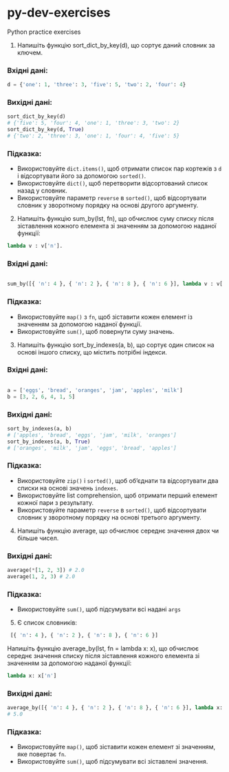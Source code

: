 # py-dev-exercises
Python practice exercises

1. Напишіть функцію sort_dict_by_key(d), що сортує даний словник за ключем.

### Вхідні дані: 

```py
d = {'one': 1, 'three': 3, 'five': 5, 'two': 2, 'four': 4}
```

### Вихідні дані:

```py
sort_dict_by_key(d) 
# {'five': 5, 'four': 4, 'one': 1, 'three': 3, 'two': 2}
sort_dict_by_key(d, True)
# {'two': 2, 'three': 3, 'one': 1, 'four': 4, 'five': 5}
```

### Підказка:
- Використовуйте `dict.items()`, щоб отримати список пар кортежів з `d` і відсортувати його за допомогою `sorted()`.
- Використовуйте `dict()`, щоб перетворити відсортований список назад у словник.
- Використовуйте параметр `reverse` в `sorted()`, щоб відсортувати словник у зворотному порядку на основі другого аргументу.

2. Напишіть функцію sum_by(lst, fn), що обчислює суму списку після зіставлення кожного елемента зі значенням за допомогою наданої функції: 

```py
lambda v : v['n'].
```

### Вхідні дані: 

```py

sum_by([{ 'n': 4 }, { 'n': 2 }, { 'n': 8 }, { 'n': 6 }], lambda v : v['n']) # 20

```

### Підказка:
- Використовуйте `map()` з `fn`, щоб зіставити кожен елемент із значенням за допомогою наданої функції.
- Використовуйте `sum()`, щоб повернути суму значень.

3. Напишіть функцію sort_by_indexes(a, b), що сортує один список на основі іншого списку, що містить потрібні індекси.

### Вхідні дані: 

```py

a = ['eggs', 'bread', 'oranges', 'jam', 'apples', 'milk']
b = [3, 2, 6, 4, 1, 5]
```

### Вихідні дані:

```py
sort_by_indexes(a, b) 
# ['apples', 'bread', 'eggs', 'jam', 'milk', 'oranges']
sort_by_indexes(a, b, True)
# ['oranges', 'milk', 'jam', 'eggs', 'bread', 'apples']
```

### Підказка:
- Використовуйте `zip()` і `sorted()`, щоб об’єднати та відсортувати два списки на основі значень `indexes`.
- Використовуйте list comprehension, щоб отримати перший елемент кожної пари з результату.
- Використовуйте параметр `reverse` в `sorted()`, щоб відсортувати словник у зворотному порядку на основі третього аргументу.


4. Напишіть функцію average, що обчислює середнє значення двох чи більше чисел.

### Вихідні дані:

```py
average(*[1, 2, 3]) # 2.0
average(1, 2, 3) # 2.0
```

### Підказка:
- Використовуйте `sum()`, щоб підсумувати всі надані `args`


5. Є список словників:

```py
 [{ 'n': 4 }, { 'n': 2 }, { 'n': 8 }, { 'n': 6 }]
```

Напишіть функцію average_by(lst, fn = lambda x: x), що обчислює середнє значення списку після зіставлення кожного елемента зі значенням за допомогою наданої функції:

```py
lambda x: x['n']
```

### Вихідні дані:

```py
average_by([{ 'n': 4 }, { 'n': 2 }, { 'n': 8 }, { 'n': 6 }], lambda x: x['n'])
# 5.0
```

### Підказка:
- Використовуйте `map()`, щоб зіставити кожен елемент зі значенням, яке повертає `fn`.
- Використовуйте `sum()`, щоб підсумувати всі зіставлені значення.

